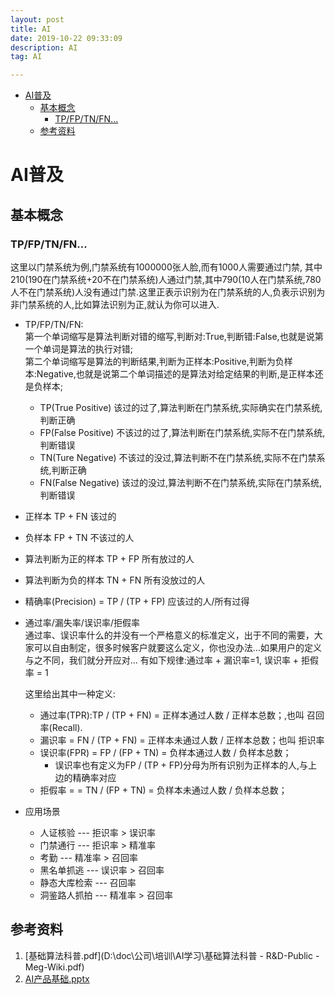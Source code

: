 ```yaml
---
layout: post
title: AI
date: 2019-10-22 09:33:09
description: AI
tag: AI

---
```


- [AI普及](#ai普及)
  - [基本概念](#基本概念)
    - [TP/FP/TN/FN...](#tpfptnfn)
  - [参考资料](#参考资料)

# AI普及
## 基本概念
### TP/FP/TN/FN...
这里以门禁系统为例,门禁系统有1000000张人脸,而有1000人需要通过门禁, 其中210(190在门禁系统+20不在门禁系统)人通过门禁,其中790(10人在门禁系统,780人不在门禁系统)人没有通过门禁.这里正表示识别为在门禁系统的人,负表示识别为非门禁系统的人,比如算法识别为正,就认为你可以进入.
+ TP/FP/TN/FN:  
第一个单词缩写是算法判断对错的缩写,判断对:True,判断错:False,也就是说第一个单词是算法的执行对错;   
第二个单词缩写是算法的判断结果,判断为正样本:Positive,判断为负样本:Negative,也就是说第二个单词描述的是算法对给定结果的判断,是正样本还是负样本;
  + TP(True Positive) 该过的过了,算法判断在门禁系统,实际确实在门禁系统,判断正确
  + FP(False Positive) 不该过的过了,算法判断在门禁系统,实际不在门禁系统,判断错误
  + TN(Ture Negative) 不该过的没过,算法判断不在门禁系统,实际不在门禁系统,判断正确
  + FN(False Negative) 该过的没过,算法判断不在门禁系统,实际在门禁系统,判断错误
+ 正样本 TP + FN  该过的
+ 负样本 FP + TN  不该过的人
+ 算法判断为正的样本 TP + FP 所有放过的人
+ 算法判断为负的样本 TN + FN 所有没放过的人
+ 精确率(Precision) = TP / (TP + FP) 应该过的人/所有过得

+ 通过率/漏失率/误识率/拒假率  
    通过率、误识率什么的并没有一个严格意义的标准定义，出于不同的需要，大家可以自由制定，很多时候客户就要这么定义，你也没办法...如果用户的定义与之不同，我们就分开应对...
    有如下规律:通过率 + 漏识率=1, 误识率 + 拒假率 = 1

    这里给出其中一种定义:
  + 通过率(TPR):TP / (TP + FN) = 正样本通过人数 / 正样本总数；,也叫 召回率(Recall).
  + 漏识率 = FN / (TP + FN) = 正样本未通过人数 / 正样本总数；也叫 拒识率
  + 误识率(FPR) = FP / (FP + TN) = 负样本通过人数 / 负样本总数；
    + 误识率也有定义为FP / (TP + FP)分母为所有识别为正样本的人,与上边的精确率对应
  + 拒假率 =  = TN / (FP + TN) = 负样本未通过人数 / 负样本总数；

+ 应用场景
    + 人证核验   ---      拒识率 > 误识率
    + 门禁通行   ---      拒识率 > 精准率
    + 考勤   ---          精准率 > 召回率
    + 黑名单抓逃   ---     误识率 > 召回率
    + 静态大库检索   ---   召回率
    + 洞鉴路人抓拍   ---   精准率 > 召回率

## 参考资料
1. [基础算法科普.pdf](D:\doc\公司\培训\AI学习\基础算法科普 - R&D-Public - Meg-Wiki.pdf)
2. [AI产品基础.pptx](D:\doc\公司\培训\AI学习\AI产品基础.pptx)